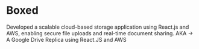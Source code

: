 # Boxed
Developed a scalable cloud-based storage application using React.js and AWS, enabling secure file uploads and real-time document sharing.
AKA -> A Google Drive Replica using React.JS and AWS 